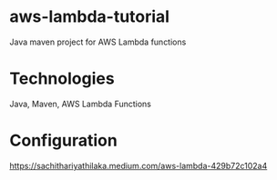 # aws-lambda-tutorial
Java maven project for AWS Lambda functions
# Technologies
Java, Maven, AWS Lambda Functions
# Configuration
https://sachithariyathilaka.medium.com/aws-lambda-429b72c102a4
